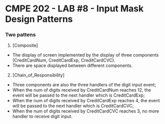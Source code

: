 # CMPE 202 - LAB #8 - Input Mask Design Patterns

### Two pattens

1. [Composite]     
- The display of screen implemented by the display of three components (CreditCardNum, CreditCardExp, CreditCardCVC). 
- There are space displayed between different components.

2. [Chain_of_Responsibility]
- Three components are also the three handlers of the digit input event;    
- When the num of digits received by CreditCardNum reaches 12, the event will be passed to the next handler which is CreditCardExp;    
- When the num of digits received by CreditCardExp reaches 4, the event will be passed to the next handler which is  CreditCardCVC;    
- When the num of digits received by CreditCardCVC reaches 3, no more handler to receive digit input.
